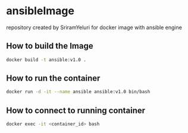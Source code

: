 # ansibleImage
repository created by SriramYeluri for docker image with ansible engine

## How to build the Image
``` sh
docker build -t ansible:v1.0 .
```

## How to run the container
``` sh
docker run -d -it --name ansible ansible:v1.0 bin/bash
```
## How to connect to running container
``` sh
docker exec -it <container_id> bash
```
